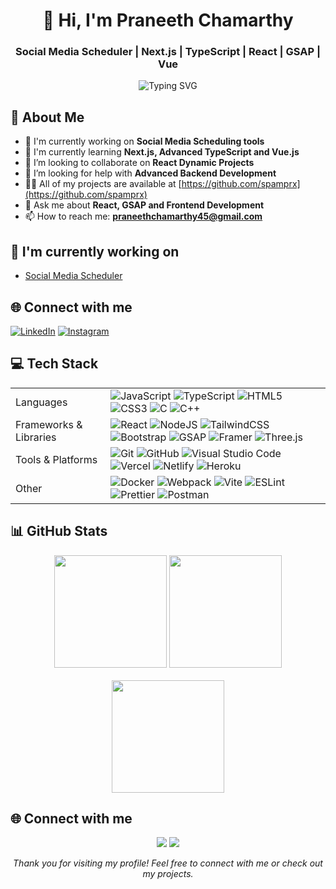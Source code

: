 <h1 align="center">👋 Hi, I'm Praneeth Chamarthy</h1>
<h3 align="center">Social Media Scheduler | Next.js | TypeScript | React | GSAP | Vue</h3>

<p align="center">
  <img src="https://readme-typing-svg.herokuapp.com?font=Fira+Code&pause=1000&color=2986CC&center=true&vCenter=true&width=435&lines=Front+End+Developer;Always+learning+new+things" alt="Typing SVG" />
</p>

## 🚀 About Me
- 🔭 I'm currently working on **Social Media Scheduling tools**
- 🌱 I'm currently learning **Next.js, Advanced TypeScript and Vue.js**
- 👯 I’m looking to collaborate on **React Dynamic Projects**
- 🤝 I’m looking for help with **Advanced Backend Development**
- 👨‍💻 All of my projects are available at [https://github.com/spamprx](https://github.com/spamprx)
- 💬 Ask me about **React, GSAP and Frontend Development**
- 📫 How to reach me: **praneethchamarthy45@gmail.com**

## 🔭 I'm currently working on
- [Social Media Scheduler](https://github.com/spamprx/social-media-scheduler)

## 🌐 Connect with me
[![LinkedIn](https://img.shields.io/badge/LinkedIn-0077B5?style=for-the-badge&logo=linkedin&logoColor=white)](https://linkedin.com/in/praneeth-chamarthy)
[![Instagram](https://img.shields.io/badge/Instagram-E4405F?style=for-the-badge&logo=instagram&logoColor=white)](https://instagram.com/praneeth__chamarthy)

## 💻 Tech Stack

<table>
  <tr>
    <td>Languages</td>
    <td>
      <img src="https://img.shields.io/badge/javascript-%23323330.svg?style=for-the-badge&logo=javascript&logoColor=%23F7DF1E" alt="JavaScript" />
      <img src="https://img.shields.io/badge/typescript-%23007ACC.svg?style=for-the-badge&logo=typescript&logoColor=white" alt="TypeScript" />
      <img src="https://img.shields.io/badge/html5-%23E34F26.svg?style=for-the-badge&logo=html5&logoColor=white" alt="HTML5" />
      <img src="https://img.shields.io/badge/css3-%231572B6.svg?style=for-the-badge&logo=css3&logoColor=white" alt="CSS3" />
      <img src="https://img.shields.io/badge/c-%2300599C.svg?style=for-the-badge&logo=c&logoColor=white" alt="C" />
      <img src="https://img.shields.io/badge/c++-%2300599C.svg?style=for-the-badge&logo=c%2B%2B&logoColor=white" alt="C++" />
    </td>
  </tr>
  <tr>
    <td>Frameworks & Libraries</td>
    <td>
      <img src="https://img.shields.io/badge/react-%2320232a.svg?style=for-the-badge&logo=react&logoColor=%2361DAFB" alt="React" />
      <img src="https://img.shields.io/badge/node.js-6DA55F?style=for-the-badge&logo=node.js&logoColor=white" alt="NodeJS" />
      <img src="https://img.shields.io/badge/tailwindcss-%2338B2AC.svg?style=for-the-badge&logo=tailwind-css&logoColor=white" alt="TailwindCSS" />
      <img src="https://img.shields.io/badge/bootstrap-%23563D7C.svg?style=for-the-badge&logo=bootstrap&logoColor=white" alt="Bootstrap" />
      <img src="https://img.shields.io/badge/GSAP-88CE02?style=for-the-badge&logo=greensock&logoColor=white" alt="GSAP" />
      <img src="https://img.shields.io/badge/Framer-black?style=for-the-badge&logo=framer&logoColor=blue" alt="Framer" />
      <img src="https://img.shields.io/badge/threejs-black?style=for-the-badge&logo=three.js&logoColor=white" alt="Three.js" />
    </td>
  </tr>
  <tr>
    <td>Tools & Platforms</td>
    <td>
      <img src="https://img.shields.io/badge/git-%23F05033.svg?style=for-the-badge&logo=git&logoColor=white" alt="Git" />
      <img src="https://img.shields.io/badge/github-%23121011.svg?style=for-the-badge&logo=github&logoColor=white" alt="GitHub" />
      <img src="https://img.shields.io/badge/Visual%20Studio%20Code-0078d7.svg?style=for-the-badge&logo=visual-studio-code&logoColor=white" alt="Visual Studio Code" />
      <img src="https://img.shields.io/badge/vercel-%23000000.svg?style=for-the-badge&logo=vercel&logoColor=white" alt="Vercel" />
      <img src="https://img.shields.io/badge/netlify-%23000000.svg?style=for-the-badge&logo=netlify&logoColor=#00C7B7" alt="Netlify" />
      <img src="https://img.shields.io/badge/heroku-%23430098.svg?style=for-the-badge&logo=heroku&logoColor=white" alt="Heroku" />
    </td>
  </tr>
  <tr>
    <td>Other</td>
    <td>
      <img src="https://img.shields.io/badge/docker-%230db7ed.svg?style=for-the-badge&logo=docker&logoColor=white" alt="Docker" />
      <img src="https://img.shields.io/badge/webpack-%238DD6F9.svg?style=for-the-badge&logo=webpack&logoColor=black" alt="Webpack" />
      <img src="https://img.shields.io/badge/vite-%23646CFF.svg?style=for-the-badge&logo=vite&logoColor=white" alt="Vite" />
      <img src="https://img.shields.io/badge/ESLint-4B3263?style=for-the-badge&logo=eslint&logoColor=white" alt="ESLint" />
      <img src="https://img.shields.io/badge/Prettier-F7B93E?style=for-the-badge&logo=prettier&logoColor=white" alt="Prettier" />
      <img src="https://img.shields.io/badge/Postman-FF6C37?style=for-the-badge&logo=postman&logoColor=white" alt="Postman" />
    </td>
  </tr>
</table>

## 📊 GitHub Stats

<div align="center">
  <img height="180em" src="https://github-readme-stats.vercel.app/api?username=spamprx&show_icons=true&theme=radical" />
  <img height="180em" src="https://github-readme-streak-stats.herokuapp.com/?user=spamprx&theme=radical" />
</div>
<br/>
<div align="center">
  <img height="180em" src="https://github-profile-summary-cards.vercel.app/api/cards/profile-details?username=spamprx&theme=radical" />
</div>


## 🌐 Connect with me
<p align="center">
  <a href="https://linkedin.com/in/praneeth-chamarthy" target="_blank"><img src="https://img.icons8.com/color/48/000000/linkedin.png"/></a>
  <a href="https://instagram.com/praneeth__chamarthy" target="_blank"><img src="https://img.icons8.com/color/48/000000/instagram-new.png"/></a>
</p>



<p align="center">
  <i>Thank you for visiting my profile! Feel free to connect with me or check out my projects.</i>
</p>
